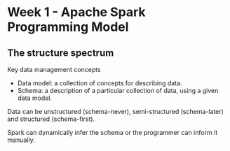 # Week 1 - Apache Spark Programming Model

## The structure spectrum
Key data management concepts
* Data model: a collection of concepts for describing data.
* Schema: a description of a particular collection of data, using a given data model.

Data can be unstructured (schema-never), semi-structured (schema-later) and
structured (schema-first).

Spark can dynamically infer the schema or the programmer can inform it manually.

